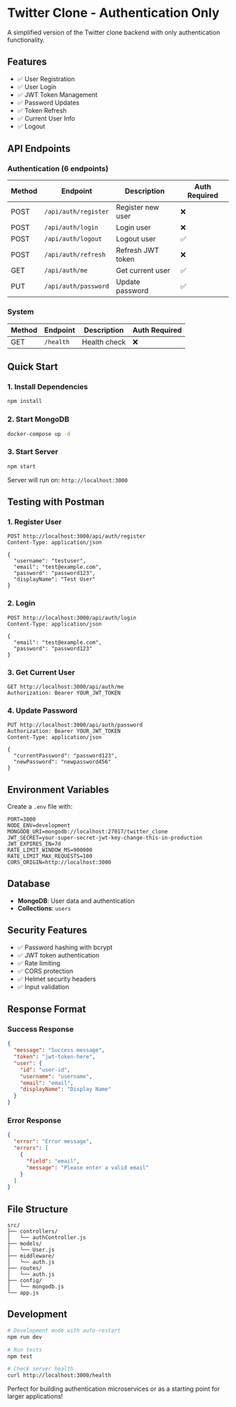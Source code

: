 # Twitter Clone - Authentication Only

A simplified version of the Twitter clone backend with only authentication functionality.

## Features

- ✅ User Registration
- ✅ User Login
- ✅ JWT Token Management
- ✅ Password Updates
- ✅ Token Refresh
- ✅ Current User Info
- ✅ Logout

## API Endpoints

### Authentication (6 endpoints)

| Method | Endpoint             | Description       | Auth Required |
| ------ | -------------------- | ----------------- | ------------- |
| POST   | `/api/auth/register` | Register new user | ❌            |
| POST   | `/api/auth/login`    | Login user        | ❌            |
| POST   | `/api/auth/logout`   | Logout user       | ✅            |
| POST   | `/api/auth/refresh`  | Refresh JWT token | ❌            |
| GET    | `/api/auth/me`       | Get current user  | ✅            |
| PUT    | `/api/auth/password` | Update password   | ✅            |

### System

| Method | Endpoint  | Description  | Auth Required |
| ------ | --------- | ------------ | ------------- |
| GET    | `/health` | Health check | ❌            |

## Quick Start

### 1. Install Dependencies

```bash
npm install
```

### 2. Start MongoDB

```bash
docker-compose up -d
```

### 3. Start Server

```bash
npm start
```

Server will run on: `http://localhost:3000`

## Testing with Postman

### 1. Register User

```http
POST http://localhost:3000/api/auth/register
Content-Type: application/json

{
  "username": "testuser",
  "email": "test@example.com",
  "password": "password123",
  "displayName": "Test User"
}
```

### 2. Login

```http
POST http://localhost:3000/api/auth/login
Content-Type: application/json

{
  "email": "test@example.com",
  "password": "password123"
}
```

### 3. Get Current User

```http
GET http://localhost:3000/api/auth/me
Authorization: Bearer YOUR_JWT_TOKEN
```

### 4. Update Password

```http
PUT http://localhost:3000/api/auth/password
Authorization: Bearer YOUR_JWT_TOKEN
Content-Type: application/json

{
  "currentPassword": "password123",
  "newPassword": "newpassword456"
}
```

## Environment Variables

Create a `.env` file with:

```env
PORT=3000
NODE_ENV=development
MONGODB_URI=mongodb://localhost:27017/twitter_clone
JWT_SECRET=your-super-secret-jwt-key-change-this-in-production
JWT_EXPIRES_IN=7d
RATE_LIMIT_WINDOW_MS=900000
RATE_LIMIT_MAX_REQUESTS=100
CORS_ORIGIN=http://localhost:3000
```

## Database

- **MongoDB**: User data and authentication
- **Collections**: `users`

## Security Features

- ✅ Password hashing with bcrypt
- ✅ JWT token authentication
- ✅ Rate limiting
- ✅ CORS protection
- ✅ Helmet security headers
- ✅ Input validation

## Response Format

### Success Response

```json
{
  "message": "Success message",
  "token": "jwt-token-here",
  "user": {
    "id": "user-id",
    "username": "username",
    "email": "email",
    "displayName": "Display Name"
  }
}
```

### Error Response

```json
{
  "error": "Error message",
  "errors": [
    {
      "field": "email",
      "message": "Please enter a valid email"
    }
  ]
}
```

## File Structure

```
src/
├── controllers/
│   └── authController.js
├── models/
│   └── User.js
├── middleware/
│   └── auth.js
├── routes/
│   └── auth.js
├── config/
│   └── mongodb.js
└── app.js
```

## Development

```bash
# Development mode with auto-restart
npm run dev

# Run tests
npm test

# Check server health
curl http://localhost:3000/health
```

Perfect for building authentication microservices or as a starting point for larger applications!
